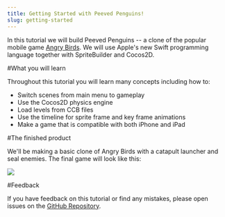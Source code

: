 ```yaml
---
title: Getting Started with Peeved Penguins!
slug: getting-started
---
```


In this tutorial we will build Peeved Penguins -- a clone of the popular mobile game [Angry Birds](https://itunes.apple.com/us/app/angry-birds/id343200656?mt=8). We will use Apple's new Swift programming language together with SpriteBuilder and Cocos2D.

<!-- If you aren't familiar with SpriteBuilder you should read our [SpriteBuilder beginner tutorial](https://www.makeschool.com/tutorials/getting-started-with-spritebuilder-and-swift/installing-spritebuilder) first since this tutorial assumes that you are familiar with basic SpriteBuilder tasks. Make sure you have both SpriteBuilder and Xcode installed! -->

#What you will learn

Throughout this tutorial you will learn many concepts including how to:

- Switch scenes from main menu to gameplay
- Use the Cocos2D physics engine
- Load levels from CCB files
- Use the timeline for sprite frame and key frame animations
- Make a game that is compatible with both iPhone and iPad

#The finished product

We'll be making a basic clone of Angry Birds with a catapult launcher and seal enemies. The final game will look like this:

<!-- TODO: update with gif -->

![](https://s3.amazonaws.com/mgwu-misc/Spritebuilder+Tutorial/SpriteBuilder_iPad_improved.png)

#Feedback

If you have feedback on this tutorial or find any mistakes, please open issues on the [GitHub Repository](https://github.com/MakeSchool-Tutorials/Git-GitHub-Intro).
